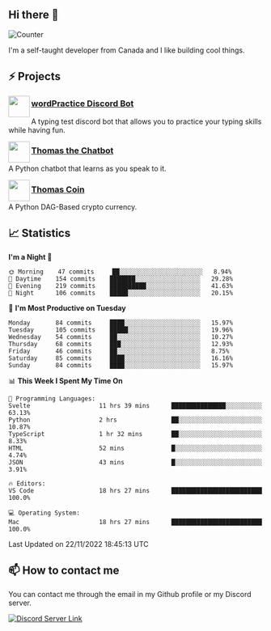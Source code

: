 <h2>Hi there 👋</h2>

![Counter](https://komarev.com/ghpvc/?username=principle105)

<p>I'm a self-taught developer from Canada and I like building cool things.</p>

<h2>⚡ Projects</h2>

<img align="left" src="https://i.imgur.com/BIzs17V.png" width="42" height="42" />
<h3><a target="_blank" href="https://discord.com/application-directory/743183681182498906">wordPractice Discord Bot</a></h3>
<p>A typing test discord bot that allows you to practice your typing skills while having fun.</p>

<img align="left" src="https://i.imgur.com/hA9YF2s.png" width="42" height="42" />
<h3><a href="https://github.com/principle105/thomasthechatbot">Thomas the Chatbot</a></h3>
<p>A Python chatbot that learns as you speak to it.</p>

<img align="left" src="https://i.imgur.com/4FdQpgN.png" width="42" height="42" />
<h3><a href="https://github.com/principle105/thomas-coin">Thomas Coin</a></h3>
<p>A Python DAG-Based crypto currency.</p>

<h2>📈 Statistics</h2>

<!--START_SECTION:waka-->
**I'm a Night 🦉** 

```text
🌞 Morning    47 commits     ██░░░░░░░░░░░░░░░░░░░░░░░   8.94% 
🌆 Daytime    154 commits    ███████░░░░░░░░░░░░░░░░░░   29.28% 
🌃 Evening    219 commits    ██████████░░░░░░░░░░░░░░░   41.63% 
🌙 Night      106 commits    █████░░░░░░░░░░░░░░░░░░░░   20.15%

```
📅 **I'm Most Productive on Tuesday** 

```text
Monday       84 commits     ████░░░░░░░░░░░░░░░░░░░░░   15.97% 
Tuesday      105 commits    █████░░░░░░░░░░░░░░░░░░░░   19.96% 
Wednesday    54 commits     ██░░░░░░░░░░░░░░░░░░░░░░░   10.27% 
Thursday     68 commits     ███░░░░░░░░░░░░░░░░░░░░░░   12.93% 
Friday       46 commits     ██░░░░░░░░░░░░░░░░░░░░░░░   8.75% 
Saturday     85 commits     ████░░░░░░░░░░░░░░░░░░░░░   16.16% 
Sunday       84 commits     ████░░░░░░░░░░░░░░░░░░░░░   15.97%

```


📊 **This Week I Spent My Time On** 

```text
💬 Programming Languages: 
Svelte                   11 hrs 39 mins      ███████████████░░░░░░░░░░   63.13% 
Python                   2 hrs               ██░░░░░░░░░░░░░░░░░░░░░░░   10.87% 
TypeScript               1 hr 32 mins        ██░░░░░░░░░░░░░░░░░░░░░░░   8.33% 
HTML                     52 mins             █░░░░░░░░░░░░░░░░░░░░░░░░   4.74% 
JSON                     43 mins             █░░░░░░░░░░░░░░░░░░░░░░░░   3.91%

🔥 Editors: 
VS Code                  18 hrs 27 mins      █████████████████████████   100.0%

💻 Operating System: 
Mac                      18 hrs 27 mins      █████████████████████████   100.0%

```


 Last Updated on 22/11/2022 18:45:13 UTC
<!--END_SECTION:waka-->

<h2>📫 How to contact me</h2>

You can contact me through the email in my Github profile or my Discord server.

[![Discord Server Link](https://dcbadge.vercel.app/api/server/DHnk46C)](https://discord.gg/DHnk46C)

